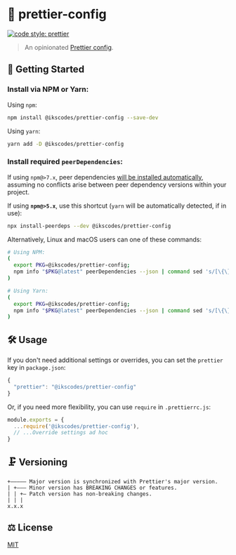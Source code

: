 # 💅 prettier-config

[![code style: prettier](https://img.shields.io/badge/code_style-prettier-ff69b4.svg?style=flat)](https://github.com/prettier/prettier)

> An opinionated [Prettier config](https://prettier.io/).

## 🔗 Getting Started

### Install via NPM or Yarn:

Using `npm`:

```sh
npm install @ikscodes/prettier-config --save-dev
```

Using `yarn`:

```sh
yarn add -D @ikscodes/prettier-config
```

### Install required `peerDependencies`:


If using `npm@>7.x`, peer dependencies [will be installed automatically](https://github.blog/2021-02-02-npm-7-is-now-generally-available/), assuming no conflicts arise between peer dependency versions within your project.

If using **`npm@>5.x`**, use this shortcut (`yarn` will be automatically detected, if in use):

```sh
npx install-peerdeps --dev @ikscodes/prettier-config
```

Alternatively, Linux and macOS users can one of these commands:

```sh
# Using NPM:
(
  export PKG=@ikscodes/prettier-config;
  npm info "$PKG@latest" peerDependencies --json | command sed 's/[\{\},]//g ; s/: /@/g' | xargs npm install --save-dev "$PKG@latest"
)
```

```sh
# Using Yarn:
(
  export PKG=@ikscodes/prettier-config;
  npm info "$PKG@latest" peerDependencies --json | command sed 's/[\{\},]//g ; s/: /@/g' | xargs yarn add -D "$PKG@latest"
)
```

## 🛠️ Usage

If you don't need additional settings or overrides, you can set the `prettier` key in `package.json`:

```javascript
{
  "prettier": "@ikscodes/prettier-config"
}
```

Or, if you need more flexibility, you can use `require` in `.prettierrc.js`:

```javascript
module.exports = {
  ...require('@ikscodes/prettier-config'),
  // ...Override settings ad hoc
}
```

## 🗜️ Versioning

```
+————— Major version is synchronized with Prettier's major version.
| +——— Minor version has BREAKING CHANGES or features.
| | +— Patch version has non-breaking changes.
| | |
x.x.x
```

## ⚖️ License

[MIT](./LICENSE)
